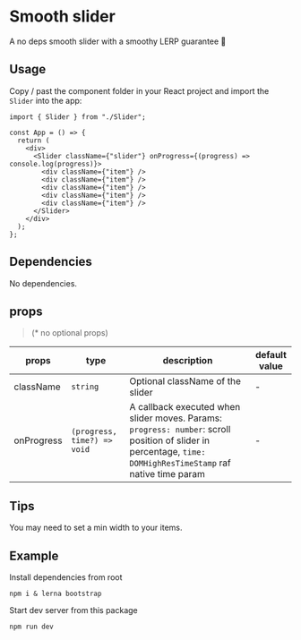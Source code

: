 # Smooth slider

A no deps smooth slider with a smoothy LERP guarantee 🍃

## Usage

Copy / past the component folder in your React project and import the `Slider` into the app:

```tsx
import { Slider } from "./Slider";

const App = () => {
  return (
    <div>
      <Slider className={"slider"} onProgress={(progress) => console.log(progress)}>
        <div className={"item"} />
        <div className={"item"} />
        <div className={"item"} />
        <div className={"item"} />
        <div className={"item"} />
      </Slider>
    </div>
  );
};
```

## Dependencies

No dependencies.

## props

> (\* no optional props)

| props             | type                       | description                                                                                                                                                   | default value |
| ----------------- | -------------------------- | ------------------------------------------------------------------------------------------------------------------------------------------------------------- | ------------- |
| className         | `string`                   | Optional className of the slider                                                                                                                              | -             |
| onProgress        | `(progress, time?) => void`| A callback executed when slider moves. Params: `progress: number`: scroll position of slider in percentage, `time: DOMHighResTimeStamp` raf native time param | -             |

## Tips

You may need to set a min width to your items.  

## Example

Install dependencies from root

```shell
npm i & lerna bootstrap
```

Start dev server from this package

```shell
npm run dev
```
